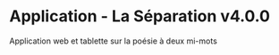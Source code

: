 Application - La Séparation v4.0.0
==============

Application web et tablette sur la poésie à deux mi-mots
